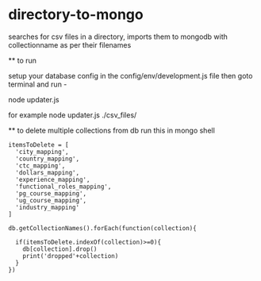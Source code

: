 # directory-to-mongo
searches for csv files in a directory, imports them to mongodb with collectionname as per their filenames

** to run

setup your database config in the config/env/development.js file
then goto terminal and run -

node updater.js <directorypath-to-csvfiles>

for example
node updater.js ./csv_files/
 
** to delete multiple collections from db run this in mongo shell

```
itemsToDelete = [
  'city_mapping',
  'country_mapping',
  'ctc_mapping',
  'dollars_mapping',
  'experience_mapping',
  'functional_roles_mapping',
  'pg_course_mapping',
  'ug_course_mapping',
  'industry_mapping'
]

db.getCollectionNames().forEach(function(collection){ 

  if(itemsToDelete.indexOf(collection)>=0){ 
    db[collection].drop()
    print('dropped'+collection)
  } 
})

```

